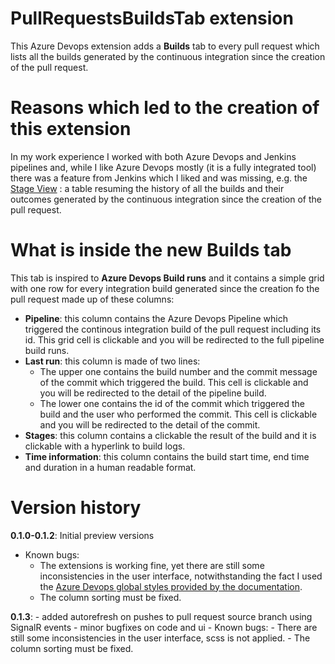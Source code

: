 # PullRequestsBuildsTab extension

This Azure Devops extension adds a **Builds** tab to every pull request which lists all the builds generated by the continuous integration since the creation of the pull request.

# Reasons which led to the creation of this extension
In my work experience I worked with both Azure Devops and Jenkins pipelines and, while I like Azure Devops mostly (it is a fully integrated tool) there was a feature from Jenkins which I liked and was missing, e.g. the [Stage View](https://plugins.jenkins.io/pipeline-stage-view/) : a table resuming the history of all the builds and their outcomes generated by the continuous integration since the creation of the pull request. 

# What is inside the new Builds tab

This tab is inspired to **Azure Devops Build runs** and it contains a simple grid with one row for every integration build generated since the creation fo the pull request made up of these columns:
-   **Pipeline**: this column contains the Azure Devops Pipeline which triggered the continous integration build of the pull request including its id. This grid cell is clickable and you will be redirected to the full pipeline build runs.
-   **Last run**: this column is made of two lines:
    - The upper one contains the build number and the commit message of the commit which triggered the build. This cell is clickable and you will be redirected to the detail of the pipeline build.
    - The lower one contains the id of the commit which triggered the build and the user who performed the commit. This cell is clickable and you will be redirected to the detail of the commit.
-   **Stages**: this column contains a clickable the result of the build and it is clickable with a hyperlink to build logs.
-   **Time information**: this column contains the build start time, end time and duration in a human readable format.

# Version history

**0.1.0-0.1.2**: Initial preview versions
- Known bugs:
    - The extensions is working fine, yet there are still some inconsistencies in the user interface, notwithstanding the fact I used the [Azure Devops global styles provided by the documentation](https://developer.microsoft.com/it-it/azure-devops/develop/extensions).
    - The column sorting must be fixed.

**0.1.3**:
    - added autorefresh on pushes to pull request source branch using SignalR events
    - minor bugfixes on code and ui
    - Known bugs:
        - There are still some inconsistencies in the user interface, scss is not applied.
        - The column sorting must be fixed.
